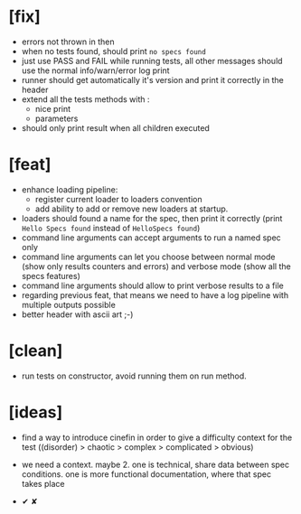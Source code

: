 # [fix]

* errors not thrown in then
* when no tests found, should print `no specs found`
* just use PASS and FAIL while running tests, all other messages should use the normal info/warn/error log print
* runner should get automatically it's version and print it correctly in the header
* extend all the tests methods with :
  * nice print
  * parameters
* should only print result when all children executed

# [feat]
* enhance loading pipeline:
  * register current loader to loaders convention
  * add ability to add or remove new loaders at startup.
* loaders should found a name for the spec, then print it correctly (print `Hello Specs found` instead of `HelloSpecs found`)
* command line arguments can accept arguments to run a named spec only
* command line arguments can let you choose between normal mode (show only results counters and errors) and verbose mode (show all the specs features)
* command line arguments should allow to print verbose results to a file
* regarding previous feat, that means we need to have a log pipeline with multiple outputs possible
* better header with ascii art ;-)

# [clean]
* run tests on constructor, avoid running them on run method.

# [ideas]
* find a way to introduce cinefin in order to give a difficulty context for the test ((disorder) > chaotic > complex > complicated > obvious)
* we need a context. maybe 2. one is technical, share data between spec conditions. one is more functional documentation, where that spec takes place

* ✔ ✘
